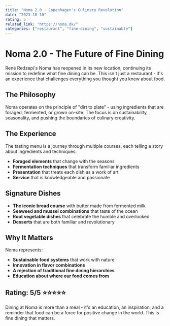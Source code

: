 ```yaml
---
title: "Noma 2.0 - Copenhagen's Culinary Revolution"
date: "2023-10-10"
rating: 5
related_link: "https://noma.dk/"
categories: ["restaurant", "fine-dining", "sustainable"]
---
```


# Noma 2.0 - The Future of Fine Dining

René Redzepi's Noma has reopened in its new location, continuing its mission to redefine what fine dining can be. This isn't just a restaurant - it's an experience that challenges everything you thought you knew about food.

## The Philosophy

Noma operates on the principle of "dirt to plate" - using ingredients that are foraged, fermented, or grown on-site. The focus is on sustainability, seasonality, and pushing the boundaries of culinary creativity.

## The Experience

The tasting menu is a journey through multiple courses, each telling a story about ingredients and techniques:

- **Foraged elements** that change with the seasons
- **Fermentation techniques** that transform familiar ingredients
- **Presentation** that treats each dish as a work of art
- **Service** that is knowledgeable and passionate

## Signature Dishes

- **The iconic bread course** with butter made from fermented milk
- **Seaweed and mussel combinations** that taste of the ocean
- **Root vegetable dishes** that celebrate the humble and overlooked
- **Desserts** that are both familiar and revolutionary

## Why It Matters

Noma represents:
- **Sustainable food systems** that work with nature
- **Innovation in flavor combinations**
- **A rejection of traditional fine dining hierarchies**
- **Education about where our food comes from**

## Rating: 5/5 ⭐⭐⭐⭐⭐

Dining at Noma is more than a meal - it's an education, an inspiration, and a reminder that food can be a force for positive change in the world. This is fine dining that matters.